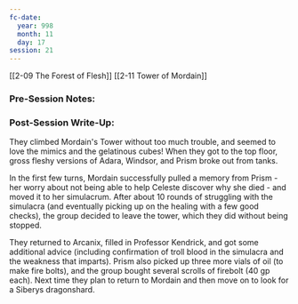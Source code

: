```yaml
---
fc-date:
  year: 998
  month: 11
  day: 17
session: 21
---
```

[[2-09  The Forest of Flesh]] [[2-11  Tower of Mordain]]

### Pre-Session Notes:


### Post-Session Write-Up:

They climbed Mordain's Tower without too much trouble, and seemed to love the mimics and the gelatinous cubes! When they got to the top floor, gross fleshy versions of Adara, Windsor, and Prism broke out from tanks.

In the first few turns, Mordain successfully pulled a memory from Prism - her worry about not being able to help Celeste discover why she died - and moved it to her simulacrum. After about 10 rounds of struggling with the simulacra (and eventually picking up on the healing with a few good checks), the group decided to leave the tower, which they did without being stopped.

They returned to Arcanix, filled in Professor Kendrick, and got some additional advice (including confirmation of troll blood in the simulacra and the weakness that imparts). Prism also picked up three more vials of oil (to make fire bolts), and the group bought several scrolls of firebolt (40 gp each). Next time they plan to return to Mordain and then move on to look for a Siberys dragonshard.
